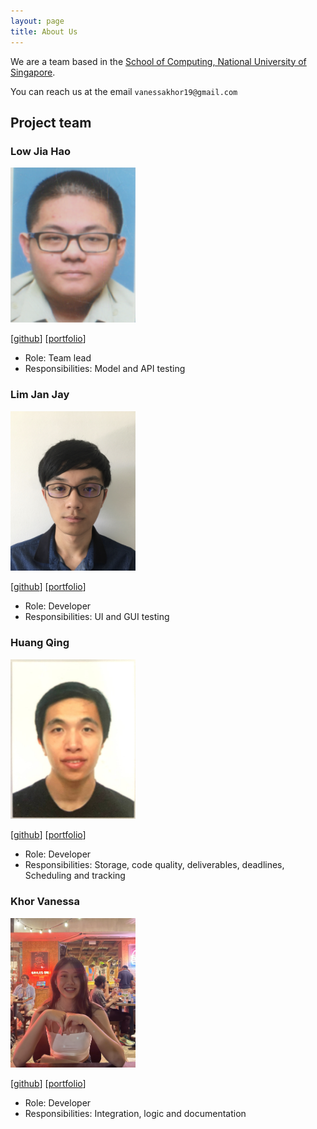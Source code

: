 ```yaml
---
layout: page
title: About Us
---
```


We are a team based in the [School of Computing, National University of Singapore](http://www.comp.nus.edu.sg).

You can reach us at the email `vanessakhor19@gmail.com`

## Project team

### Low Jia Hao

<img src="images/lowjiahao99.png" width="200px">

[[github](https://github.com/LowJiaHao99)]
[[portfolio](team/lowjiahao99.md)]

* Role: Team lead
* Responsibilities: Model and API testing

### Lim Jan Jay

<img src="images/jaysmyname.png" width="200px">

[[github](https://github.com/jaysmyname)]
[[portfolio](team/jaysmyname.md)]

* Role: Developer
* Responsibilities: UI and GUI testing

### Huang Qing

<img src="images/hqhqhq1.png" width="200px">

[[github](http://github.com/hqhqhq1)]
[[portfolio](team/hqhqhq1.md)]

* Role: Developer
* Responsibilities: Storage, code quality, deliverables, deadlines, Scheduling and tracking


### Khor Vanessa

<img src="images/vanessaxuuan.png" width="200px">

[[github](http://github.com/vanessaxuuan)]
[[portfolio](team/vanessaxuuan.md)]

* Role: Developer
* Responsibilities: Integration, logic and documentation

